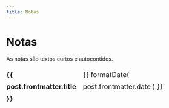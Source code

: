 ```yaml
---
title: Notas
---
```

# Notas

As notas são textos curtos e autocontidos.


<script setup>
import { data as posts } from '/data/posts.data'
import formatDate from '/.vitepress/theme/utils/formatDate';
import getSorted from '/.vitepress/theme/utils/getSorted';
const sortedPosts = getSorted( posts );
</script>

<ul>
    <li v-for="post of sortedPosts">
        <strong><a :href="post.url">{{ post.frontmatter.title }}</a></strong><br/>
        <span>{{ formatDate( post.frontmatter.date ) }}</span>
    </li>
</ul>

<style scoped>
ul {
    list-style-type: none;
    padding-left: 0;
    font-size: 1.125rem;
    line-height: 1.75;
}

li {
    display: flex;
    justify-content: space-between;
}

li span {
    font-family: var(--vp-font-family-mono);
    font-size: var(--vp-code-font-size);
}
</style>